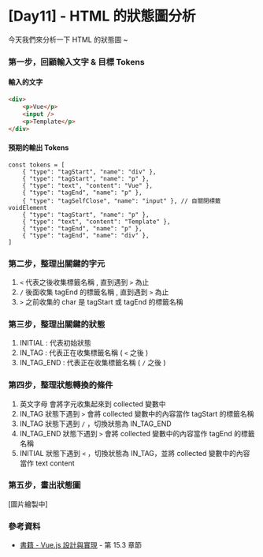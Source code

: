 # [Day11] - HTML 的狀態圖分析

今天我們來分析一下 HTML 的狀態圖 ~

### 第一步，回顧輸入文字 & 目標 Tokens

#### 輸入的文字

```HTML
<div>
    <p>Vue</p>
    <input />
    <p>Template</p>
</div>
```

#### 預期的輸出 Tokens

```JS
const tokens = [
    { "type": "tagStart", "name": "div" },
    { "type": "tagStart", "name": "p" },
    { "type": "text", "content": "Vue" },
    { "type": "tagEnd", "name": "p" },
    { "type": "tagSelfClose", "name": "input" }, // 自關閉標籤 voidElement
    { "type": "tagStart", "name": "p" },
    { "type": "text", "content": "Template" },
    { "type": "tagEnd", "name": "p" },
    { "type": "tagEnd", "name": "div" },
]
```

### 第二步，整理出關鍵的字元

1. `<` 代表之後收集標籤名稱 , 直到遇到 `>` 為止
2. `/` 後面收集 tagEnd 的標籤名稱 , 直到遇到 `>` 為止
3. `>` 之前收集的 char 是 tagStart 或 tagEnd 的標籤名稱

### 第三步，整理出關鍵的狀態

1. INITIAL : 代表初始狀態
2. IN_TAG : 代表正在收集標籤名稱 ( `<` 之後 )
3. IN_TAG_END : 代表正在收集標籤名稱 ( `/` 之後 )

### 第四步，整理狀態轉換的條件

1. 英文字母 會將字元收集起來到 collected 變數中
2. IN_TAG 狀態下遇到 `>` 會將 collected 變數中的內容當作 tagStart 的標籤名稱
3. IN_TAG 狀態下遇到 `/` ，切換狀態為 IN_TAG_END
4. IN_TAG_END 狀態下遇到 `>` 會將 collected 變數中的內容當作 tagEnd 的標籤名稱
5. INITIAL 狀態下遇到 `<` ，切換狀態為 IN_TAG，並將 collected 變數中的內容當作 text content

### 第五步，畫出狀態圖

[圖片繪製中]

### 參考資料

- [書籍 - Vue.js 設計與實現](https://www.tenlong.com.tw/products/9787115583864) - 第 15.3 章節
